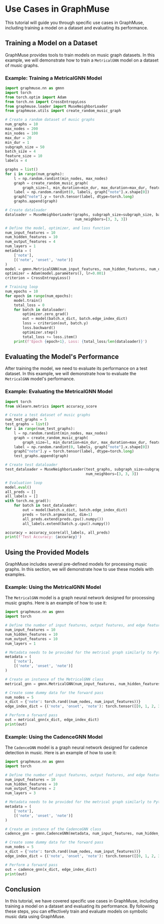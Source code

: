 # Use Cases in GraphMuse

This tutorial will guide you through specific use cases in GraphMuse, including training a model on a dataset and evaluating its performance.

## Training a Model on a Dataset

GraphMuse provides tools to train models on music graph datasets. In this example, we will demonstrate how to train a `MetricalGNN` model on a dataset of music graphs.

### Example: Training a MetricalGNN Model

```python
import graphmuse.nn as gmnn
import torch
from torch.optim import Adam
from torch.nn import CrossEntropyLoss
from graphmuse.loader import MuseNeighborLoader
from graphmuse.utils import create_random_music_graph

# Create a random dataset of music graphs
num_graphs = 10
max_nodes = 200
min_nodes = 100
max_dur = 20
min_dur = 1
subgraph_size = 50
batch_size = 4
feature_size = 10
labels = 4

graphs = list()
for i in range(num_graphs):
    l = np.random.randint(min_nodes, max_nodes)
    graph = create_random_music_graph(
        graph_size=l, min_duration=min_dur, max_duration=max_dur, feature_size=feature_size, add_beat_nodes=True)
    label = np.random.randint(0, labels, graph["note"].x.shape[0])
    graph["note"].y = torch.tensor(label, dtype=torch.long)
    graphs.append(graph)

# Create dataloader
dataloader = MuseNeighborLoader(graphs, subgraph_size=subgraph_size, batch_size=batch_size,
                                num_neighbors=[3, 3, 3])

# Define the model, optimizer, and loss function
num_input_features = 10
num_hidden_features = 10
num_output_features = 4
num_layers = 1
metadata = (
    ['note'],
    [('note', 'onset', 'note')]
)
model = gmnn.MetricalGNN(num_input_features, num_hidden_features, num_output_features, num_layers, metadata=metadata)
optimizer = Adam(model.parameters(), lr=0.001)
criterion = CrossEntropyLoss()

# Training loop
num_epochs = 10
for epoch in range(num_epochs):
    model.train()
    total_loss = 0
    for batch in dataloader:
        optimizer.zero_grad()
        out = model(batch.x_dict, batch.edge_index_dict)
        loss = criterion(out, batch.y)
        loss.backward()
        optimizer.step()
        total_loss += loss.item()
    print(f'Epoch {epoch+1}, Loss: {total_loss/len(dataloader)}')
```

## Evaluating the Model's Performance

After training the model, we need to evaluate its performance on a test dataset. In this example, we will demonstrate how to evaluate the `MetricalGNN` model's performance.

### Example: Evaluating the MetricalGNN Model

```python
import torch
from sklearn.metrics import accuracy_score

# Create a test dataset of music graphs
num_test_graphs = 5
test_graphs = list()
for i in range(num_test_graphs):
    l = np.random.randint(min_nodes, max_nodes)
    graph = create_random_music_graph(
        graph_size=l, min_duration=min_dur, max_duration=max_dur, feature_size=feature_size, add_beat_nodes=True)
    label = np.random.randint(0, labels, graph["note"].x.shape[0])
    graph["note"].y = torch.tensor(label, dtype=torch.long)
    test_graphs.append(graph)

# Create test dataloader
test_dataloader = MuseNeighborLoader(test_graphs, subgraph_size=subgraph_size, batch_size=batch_size,
                                     num_neighbors=[3, 3, 3])

# Evaluation loop
model.eval()
all_preds = []
all_labels = []
with torch.no_grad():
    for batch in test_dataloader:
        out = model(batch.x_dict, batch.edge_index_dict)
        preds = torch.argmax(out, dim=1)
        all_preds.extend(preds.cpu().numpy())
        all_labels.extend(batch.y.cpu().numpy())

accuracy = accuracy_score(all_labels, all_preds)
print(f'Test Accuracy: {accuracy}')
```

## Using the Provided Models

GraphMuse includes several pre-defined models for processing music graphs. In this section, we will demonstrate how to use these models with examples.

### Example: Using the MetricalGNN Model

The `MetricalGNN` model is a graph neural network designed for processing music graphs. Here is an example of how to use it:

```python
import graphmuse.nn as gmnn
import torch

# Define the number of input features, output features, and edge features
num_input_features = 10
num_hidden_features = 10
num_output_features = 10
num_layers = 1

# Metadata needs to be provided for the metrical graph similarly to Pytorch Geometric heterogeneous graph modules.
metadata = (
    ['note'],
    [('note', 'onset', 'note')]
)

# Create an instance of the MetricalGNN class
metrical_gnn = gmnn.MetricalGNN(num_input_features, num_hidden_features, num_output_features, num_layers, metadata=metadata)

# Create some dummy data for the forward pass
num_nodes = 5
x_dict = {'note': torch.rand((num_nodes, num_input_features))}
edge_index_dict = {('note', 'onset', 'note'): torch.tensor([[0, 1, 2, 3, 4], [1, 2, 3, 4, 0]])}

# Perform a forward pass
out = metrical_gnn(x_dict, edge_index_dict)
print(out)
```

### Example: Using the CadenceGNN Model

The `CadenceGNN` model is a graph neural network designed for cadence detection in music. Here is an example of how to use it:

```python
import graphmuse.nn as gmnn
import torch

# Define the number of input features, output features, and edge features
num_input_features = 10
num_hidden_features = 10
num_output_features = 2
num_layers = 3

# Metadata needs to be provided for the metrical graph similarly to Pytorch Geometric heterogeneous graph modules.
metadata = (
    ['note'],
    [('note', 'onset', 'note')]
)

# Create an instance of the CadenceGNN class
cadence_gnn = gmnn.CadenceGNN(metadata, num_input_features, num_hidden_features, num_output_features, num_layers)

# Create some dummy data for the forward pass
num_nodes = 5
x_dict = {'note': torch.rand((num_nodes, num_input_features))}
edge_index_dict = {('note', 'onset', 'note'): torch.tensor([[0, 1, 2, 3, 4], [1, 2, 3, 4, 0]])}

# Perform a forward pass
out = cadence_gnn(x_dict, edge_index_dict)
print(out)
```

## Conclusion

In this tutorial, we have covered specific use cases in GraphMuse, including training a model on a dataset and evaluating its performance. By following these steps, you can effectively train and evaluate models on symbolic music data using GraphMuse.
